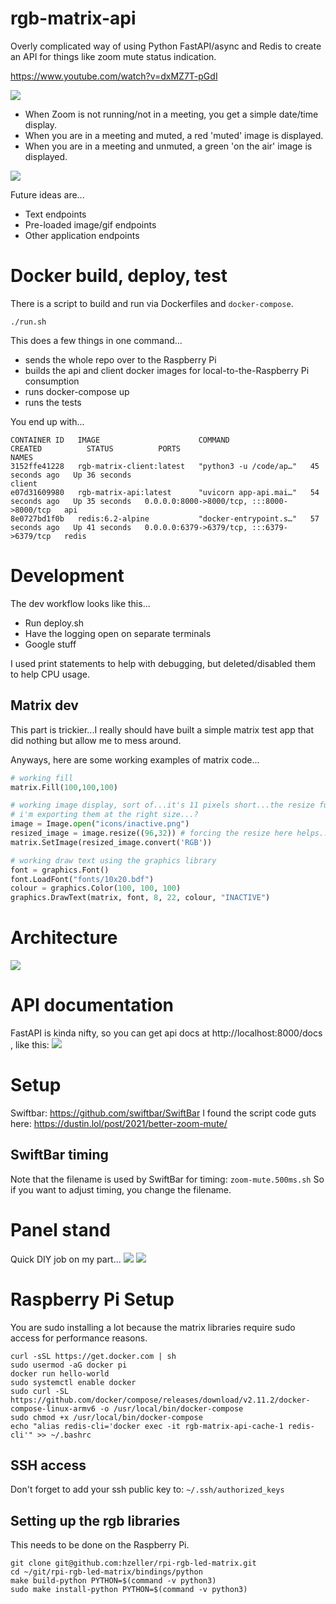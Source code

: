 # rgb-matrix-api
Overly complicated way of using Python FastAPI/async and Redis to create an API for things like zoom mute status indication.

https://www.youtube.com/watch?v=dxMZ7T-pGdI

![](images/rgb-matrix-action.png)

* When Zoom is not running/not in a meeting, you get a simple date/time display.
* When you are in a meeting and muted, a red 'muted' image is displayed.
* When you are in a meeting and unmuted, a green 'on the air' image is displayed.

![](images/rgb-matrix-new_icons.png)

Future ideas are...
- Text endpoints
- Pre-loaded image/gif endpoints
- Other application endpoints

# Docker build, deploy, test
There is a script to build and run via Dockerfiles and `docker-compose`.
```
./run.sh
```
This does a few things in one command...
- sends the whole repo over to the Raspberry Pi
- builds the api and client docker images for local-to-the-Raspberry Pi consumption
- runs docker-compose up
- runs the tests

You end up with...

```
CONTAINER ID   IMAGE                      COMMAND                  CREATED          STATUS          PORTS                                       NAMES
3152ffe41228   rgb-matrix-client:latest   "python3 -u /code/ap…"   45 seconds ago   Up 36 seconds                                               client
e07d31609980   rgb-matrix-api:latest      "uvicorn app-api.mai…"   54 seconds ago   Up 35 seconds   0.0.0.0:8000->8000/tcp, :::8000->8000/tcp   api
8e0727bd1f0b   redis:6.2-alpine           "docker-entrypoint.s…"   57 seconds ago   Up 41 seconds   0.0.0.0:6379->6379/tcp, :::6379->6379/tcp   redis
```

# Development
The dev workflow looks like this...
- Run deploy.sh
- Have the logging open on separate terminals
- Google stuff

I used print statements to help with debugging, but deleted/disabled them to help CPU usage.

## Matrix dev
This part is trickier...I really should have built a simple matrix test app that did nothing but allow me to mess around.

Anyways, here are some working examples of matrix code...
``` python
# working fill
matrix.Fill(100,100,100)

# working image display, sort of...it's 11 pixels short...the resize function fixed that.  weird.
# i'm exporting them at the right size...?
image = Image.open("icons/inactive.png")
resized_image = image.resize((96,32)) # forcing the resize here helps...but odd pixel results
matrix.SetImage(resized_image.convert('RGB'))

# working draw text using the graphics library
font = graphics.Font()
font.LoadFont("fonts/10x20.bdf")
colour = graphics.Color(100, 100, 100)
graphics.DrawText(matrix, font, 8, 22, colour, "INACTIVE")
```

# Architecture
![](images/rgb-matrix-diagram.png)

# API documentation
FastAPI is kinda nifty, so you can get api docs at http://localhost:8000/docs , like this:
![](images/rgb-matrix-fastapi.png)

# Setup
Swiftbar: https://github.com/swiftbar/SwiftBar
I found the script code guts here: https://dustin.lol/post/2021/better-zoom-mute/

## SwiftBar timing
Note that the filename is used by SwiftBar for timing: `zoom-mute.500ms.sh`
So if you want to adjust timing, you change the filename.

# Panel stand
Quick DIY job on my part...
![](images/rgb-matrix-fusion.png)
![](images/rgb-matrix-3dprint.png)

# Raspberry Pi Setup
You are sudo installing a lot because the matrix libraries require sudo access for performance reasons.

```
curl -sSL https://get.docker.com | sh
sudo usermod -aG docker pi
docker run hello-world
sudo systemctl enable docker
sudo curl -SL https://github.com/docker/compose/releases/download/v2.11.2/docker-compose-linux-armv6 -o /usr/local/bin/docker-compose
sudo chmod +x /usr/local/bin/docker-compose
echo "alias redis-cli='docker exec -it rgb-matrix-api-cache-1 redis-cli'" >> ~/.bashrc
```
## SSH access
Don't forget to add your ssh public key to: `~/.ssh/authorized_keys`

## Setting up the rgb libraries
This needs to be done on the Raspberry Pi.
```
git clone git@github.com:hzeller/rpi-rgb-led-matrix.git
cd ~/git/rpi-rgb-led-matrix/bindings/python
make build-python PYTHON=$(command -v python3)
sudo make install-python PYTHON=$(command -v python3)
```
